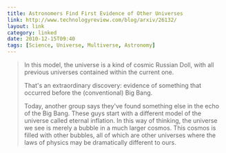 ```yaml
---
title: Astronomers Find First Evidence of Other Universes
link: http://www.technologyreview.com/blog/arxiv/26132/
layout: link
category: linked
date: 2010-12-15T09:40
tags: [Science, Universe, Multiverse, Astronomy]
---
```


> In this model, the universe is a kind of cosmic Russian Doll, with all previous universes contained within the current one.
> 
> That's an extraordinary discovery: evidence of something that occurred before the (conventional) Big Bang.
> 
> Today, another group says they've found something else in the echo of the Big Bang. These guys start with a different model of the universe called eternal inflation. In this way of thinking, the universe we see is merely a bubble in a much larger cosmos. This cosmos is filled with other bubbles, all of which are other universes where the laws of physics may be dramatically different to ours.